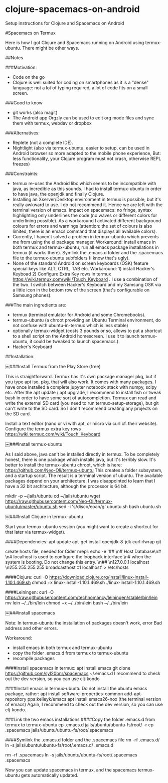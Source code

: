 # clojure-spacemacs-on-android
Setup instructions for Clojure and Spacemacs on Android 


#Spacemacs on Termux

Here is how I got Clojure and Spacemacs running on Android using termux-ubuntu. There might be other ways.

##Notes

###Motivation:
- Code on the go
- Clojure is well suited for coding on smartphones as it is a "dense" language: not a lot of typing required, a lot of code fits on a small screen.

###Good to know
- git works (also magit)
- The Android app Orgzly can be used to edit org mode files and sync them with termux, webdav or dropbox
                                                                                                                                         
###Alternatives:
- Replete (not a complete IDE).
- Nightlight (also via termux-ubuntu, easier to setup, can be used in Android browser so more adapted to the mobile phone experience, But: less functionality, your Clojure program must not crash, otherwise REPL freezes)

###Constraints:
- termux re-uses the Android libc which seems to be incompatible with java, as incredible as this sounds. I had to install termux-ubuntu in order to have java, the openjdk and finally Clojure.
- Installing an Xserver/Desktop environment in termux is possible, but it's really awkward to use. I do not recommend it. Hence we are left with the terminal version of emacs. Impact on spacemacs: no fringe, syntax highlighting only underlines the code (no waves or different colors for underlining possible). As a workaround I activated different background colours for errors and warnings (attention: the set of colours is also limited, there is an emacs command that displays all available colors).
- Currently, I haven't solved a problem in termux-ubuntu which prevents me from using the el package manager. Workaround: install emacs in both termux and termux-ubuntu, run all emacs package installations in termux (it works there). Symlink the .emacs.d folder and the .spacemacs file to the termux-ubuntu subfolders (I know that's ugly).
- None of the standard Android on screen keyboards (OSK) feature special keys like ALT, CTRL, TAB etc. Workaround: 1) install Hacker's Keyboad 2) Configure Extra Key rows in termux https://wiki.termux.com/wiki/Touch_Keyboard . I use a combination of the two. I switch between Hacker's Keyboard and my Samsung OSK via a little icon in the bottom row of the screen (that's configurable on Samsung phones).

###The main ingredients are:
- termux (terminal emulator for Android and some Chromebooks).
- termux-ubuntu (a chroot providing an Ubuntu Terminal environment, do not confuse with ubuntu-in-termux which is less stable)
- optionally termux-widget (costs 3 pounds or so, allows to put a shortcut to a shell script on the Android homescreen. I use it to launch termux-ubuntu, it could be tweaked to launch spacemacs.). 
- Hacker's Keyboard

##Installation:

￼###Install Termux from the Play Store (free)

This is straightforward. Termux has it's own package manager pkg, but if you type apt iso. pkg, that will also work.
It comes with many packages. I have once installed a complete jupyter notebook stack with numpy, scipy etc. 
After the apt update / apt upgrade, I recommend to install fish or tweak bash in order to have some sort of autocompletion.
Termux can read and write the external SD card (you need to run termux-setup-storage), but git can't write to the SD card. So I don't recommend creating any projects on the SD card.

Install a text editor (nano or vi with apt, or micro via curl cf. their website).
Configure the termux extra key rows https://wiki.termux.com/wiki/Touch_Keyboard

￼###Install termux-ubuntu

As I said above, java can't be installed directly in termux. To be completely honest, there is one package which installs java, but it's terribly slow. It's better to install the termux-ubuntu chroot, which is here: 
https://github.com/Neo-Oli/termux-ubuntu
This creates a folder subsystem, and a startup script. The result is a terminal version of ubuntu. The available packages depend on your architecture. I was disappointed to learn that I have a 32 bit architecture, although the processor is 64 bit. 

mkdir -p ~/jails/ubuntu 
cd ~/jails/ubuntu
wget https://raw.githubusercontent.com/Neo-Oli/termux-ubuntu/master/ubuntu.sh 
sed -i 's/disco/eoan/g' ubuntu.sh
bash ubuntu.sh


￼###Install Clojure in termux-ubuntu

Start your termux-ubuntu session (you might want to create a shortcut for that later via termux-widget).

####Dependencies:
apt update 
apt-get install openjdk-8-jdk curl rlwrap git

create hosts file, needed for Cider nrepl:
echo -e '## \n# Host Database\n# \n# localhost is used to configure the loopback interface \n# when the system is booting. Do not change this entry. \n## \n127.0.0.1 localhost \n255.255.255.255 broadcasthost ::1 localhost' > /etc/hosts

####Clojure:
curl -O https://download.clojure.org/install/linux-install-1.10.1.469.sh
chmod +x linux-install-1.10.1.469.sh
./linux-install-1.10.1.469.sh

####Leiningen:
curl -O https://raw.githubusercontent.com/technomancy/leiningen/stable/bin/lein
mv lein ~/../bin/lein
chmod +x ~/../bin/lein
bash ~/../bin/lein


￼###install spacemacs 

Note: In termux-ubuntu the installation of packages doesn't work, error Bad address and other errors.

Workaround:
- install emacs in both termux and termux-ubuntu
- copy the folder .emacs.d from  termux to termux-ubuntu
- recompile packages

####Install spacemacs in termux:
apt install emacs
git clone https://github.com/syl20bnr/spacemacs ~/.emacs.d 
I recommend to check out the dev version, so you can use clj-kondo

####Install emacs in termux-ubuntu
Do not install the ubuntu emacs package, rather:
apt install software-properties-common
add-apt-repository ppa:kelleyk/emacs
apt install emacs26-nox (the terminal version of emacs)
Again, I recommend to check out the dev version, so you can use clj-kondo.


###Link the two emacs installations
####Copy the folder .emacs.d from  termux to termux-ubuntu
cp .emacs.d jails/ubuntu/ubuntu-fs/root/ -r
cp .spacemacs jails/ubuntu/ubuntu-fs/root/.spacemacs

####Symlink the .emacs.d folder and the .spacemacs file
rm -rf .emacs.d/
ln -s jails/ubuntu/ubuntu-fs/root/.emacs.d/ .emacs.d

rm -rf .spacemacs
ln -s jails/ubuntu/ubuntu-fs/root/.spacemacs  .spacemacs

Now you can update spacemacs in termux, and the spacemacs termux-ubuntu gets automatically updated.

